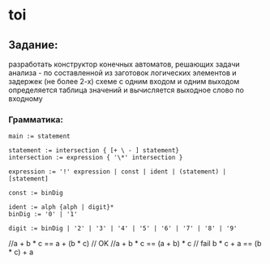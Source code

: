 # toi

## Задание:
разработать конструктор конечных автоматов, решающих  задачи анализа -
по составленной из заготовок логических элементов и задержек (не более 2-х) схеме с одним входом и одним выходом определяется таблица значений и вычисляется выходное слово по входному


### Грамматика:

```
main := statement

statement := intersection { [+ \ - ] statement}
intersection := expression { '\*' intersection }

expression := '!' expression | const | ident | (statement) | [statement]

const := binDig

ident := alph {alph | digit}*
binDig := '0' | '1'

digit := binDig | '2' | '3' | '4' | '5' | '6' | '7' | '8' | '9'
```

//a + b * c == a + (b * c) // OK
//a + b * c == (a + b) * c // fail
b * c + a == (b * c) + a

